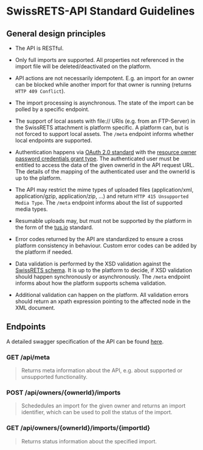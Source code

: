 # SwissRETS-API Standard Guidelines

## General design principles

* The API is RESTful.

* Only full imports are supported. All properties not referenced in the import file will be deleted/deactivated on the platform. 

* API actions are not necessarily idempotent. E.g. an import for an owner can be blocked while another import for that owner is running (returns `HTTP 409 Conflict`).

* The import processing is asynchronous. The state of the import can be polled by a specific endpoint.

* The support of local assets with file:// URIs (e.g. from an FTP-Server) in the SwissRETS attachment is platform specific. A platform can, but is not forced to support local assets. The `/meta` endpoint informs whether local endpoints are supported. 

* Authentication happens via [OAuth 2.0 standard](https://oauth.net/2/) with the [resource owner password credentials grant type](https://tools.ietf.org/html/rfc6749#section-4.3). The authenticated user must be entitled to access the data of the given ownerId in the API request URL. The details of the mapping of the authenticated user and the ownerId is up to the platform.

* The API may restrict the mime types of uploaded files (application/xml, application/gzip, application/zip, ...) and return `HTTP 415 Unsupported Media Type`. The `/meta` endpoint informs about the list of supported media types. 

* Resumable uploads may, but must not be supported by the platform in the form of the [tus.io](https://tus.io/) standard. 

* Error codes returned by the API are standardized to ensure a cross platform consistency in behaviour. Custom error codes can be added by the platform if needed.

* Data validation is performed by the XSD validation against the [SwissRETS schema](https://github.com/qualipool/swissrets/blob/master/schema/schema.xsd). It is up to the platform to decide, if XSD validation should happen synchronously or asynchronously. The `/meta` endpoint informs about how the platform supports schema validation.

* Additional validation can happen on the platform. All validation errors should return an xpath expression pointing to the affected node in the XML document. 

## Endpoints

A detailed swagger specification of the API can be found [here](/swagger.json).

### GET /api/meta

> Returns meta information about the API, e.g. about supported or unsupported functionality.

### POST /api/owners/{ownerId}/imports

> Schededules an import for the given owner and returns an import identifier, which can be used to poll the status of the import.

### GET /api/owners/{ownerId}/imports/{importId}

> Returns status information about the specified import.